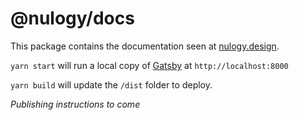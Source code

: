 # @nulogy/docs 
This package contains the documentation seen at [nulogy.design](http://nulogy.design).

`yarn start` will run a local copy of [Gatsby](https://gatsbyjs.org) at `http://localhost:8000`

`yarn build` will update the `/dist` folder to deploy. 

_Publishing instructions to come_